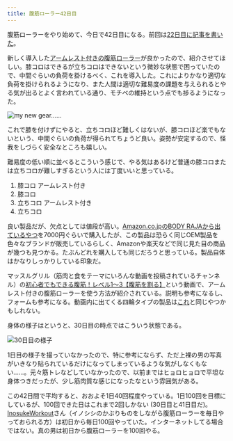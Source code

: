 ```yaml
---
title: 腹筋ローラー42日目
---
```

腹筋ローラーをやり始めて、今日で42日目になる。前回は[22日目に記事を書いた](https://r7kamura.com/articles/2022-06-10-abroller)。

新しく導入した[アームレスト付きの腹筋ローラー](https://www.amazon.co.jp/dp/B091DVYKXJ)が良かったので、紹介させてほしい。膝コロはできるが立ちコロはできないという微妙な状態で困っていたので、中間ぐらいの負荷を掛けるべく、これを導入した。これによりかなり適切な負荷を掛けられるようになり、また人間は適切な難易度の課題を与えられるとやる気が出るとよく言われている通り、モチベの維持という点でも捗るようになった。

![](https://lh3.googleusercontent.com/docs/AG8NV2ZcU5EtDNRvtZEKBj7h69jNMzN2vdW0B5-cdzJDhAIMhydvsb2bqzcAVgFdLPkrtSZH7cazWlqR7p4bDIRmBZ2ZpPyUH7jd_QJcWoB9t-Kkg8OMqT0gHska9OOa1_9hUHZTs3fGsxt9Y-AEtUa9GlAt-G_aZlP7L8U4HMqx_DKFdcn1ooF9QLw5DqXeOEkPLn9Gaeh55fyc9rsiwRR30ngAhhIbtXBry1xKcZZmKpOKsbBNdgwniNPJcfLpfAX3Gq4j_vOceqqONRJXwodDl4TpirVwfvOMp-ZTFd-clELP2A_Zpi63w7Fd5fxsfhykTcl6ZbeRPv-Xlq7iDTQYawRjA1d-kgMylanjGC2um5e8S-Ky7ioMkZKksN_GAY-06t5t226Usn9H3GKUyauhaQUUNmamjGOskEIaqtR_Clsknq-RjiKIzhSqKGM-7lZpp6FDxo1ECZXoLR7hcyri8-Y8ViizyeU5vyJjDL5aI4vx6q6X_VGKLC-c8AIQInAoKIU1iLyuWfAiDVaWZgulTXDE-bQVZxMw95KCoj_x20WGbpZJgxMvCsBrIpn9LmryoKsdncIkKCSyb79Xcp36shMBP2V4H79yLCoczEBqnWpaxB6qw4QXA8N7tMZeEtrko1g_Vf55q7qPhtn8Kfe-4bbPPCInNPRmm_EbzxGXwujrHYsUBwckZBYQhl4oG71nzZqsXbnagXObtQhvfOsjSjTAlSyhcwEhSNvdsD0iIUqFACDSacnK-4el5xgucR65Kky5qxf1gFEw_M9sn-iKsFlRJ6p6DBUZ2lIZhuTKF4pxlpQNC3336DYWNBkBlwt83m3VbZs73B_Ho7ABH2vxbHnVLGP_tAOHdPT1twkrSf-e31BfEUhC03LTJ1G4F9VfF1adOyDJKY14zfKk6c5AxEAfupnWTObhGxhXKzQPIww6uN1iz51v5qDR50Y-qhYGS16iDuh0vrT357aaDM0fXJOUn1HQUeHwYE6CrrEoWkHLGmDc7jPtm1BCIjdhXFL-JF4jZ_VaRzMP85F3AElrv2o9BN0KVmtDa3jioWN41Szw3ly7_jhguv4YdX04T1vUest5rm0EZzYNSEb5ar5TlqO05cJbq91i9NcVpEp8hW9FTI_Ynzgl4pomx_SEoj1HmjhDdWIGtTna4U97D9I6fps3Z5xhwyRDPQFF3gUn6DpkoC1qqzm-HF96wgJzfMzWomcq4U0DUdKM0-_x6Mgfug9aIJjcQspiEMfoCJNBYoB2tNM6Hw "my new gear......")

これで膝を付けずにやると、立ちコロほど難しくはないが、膝コロほど楽でもないという、中間ぐらいの負荷が得られてちょうど良い。姿勢が安定するので、怪我をしづらく安全なところも嬉しい。

難易度の低い順に並べるとこういう感じで、やる気はあるけど普通の膝コロまたは立ちコロが難しすぎるという人には丁度いいと思っている。

1.  膝コロ アームレスト付き
2.  膝コロ
3.  立ちコロ アームレスト付き
4.  立ちコロ

良い製品だが、欠点としては値段が高い。[Amazon.co.jpのBODY RAJAから出ているやつ](https://www.amazon.co.jp/dp/B091DVYKXJ)を7000円ぐらいで購入したが、この製品は恐らく同じOEM製品を色々なブランドが販売しているらしく、Amazonや楽天などで同じ見た目の商品が幾つも見つかる。たぶんどれを購入しても同じだろうと思っている。製品自体はかなりしっかりしている印象だ。

マッスルグリル（筋肉と食をテーマにいろんな動画を投稿されているチャンネル）の[初心者でもできる腹筋！レベル1〜3【腹筋を割る】](https://www.youtube.com/watch?v=5Ie0jGMgzto&list=PLJWXeNPGozjtVGumqcAacWnJxX7YsNo4e&index=5&t=240s)という動画で、アームレスト付きの腹筋ローラーを使う方法が紹介されている。説明も参考になるし、フォームも参考になる。動画内に出てくる四輪タイプの製品は[これ](https://www.amazon.co.jp/dp/B09HKXMRL8)と同じやつかもしれない。

身体の様子はというと、30日目の時点ではこういう状態である。

![](https://lh3.googleusercontent.com/docs/AG8NV2Ywl7h0XqrMF35FcEMfXVL2OVjIVp57lWBRFv3dCy1Hp5RW38yZAuTbAdEgn5TzJXk1u8d6GCi5dVz1M40scK6fME6XqOIgxvoZ2vYxu6e3OiFk15Jy2o7pScpY2ZKNObCz3vxmnrLm8xm86RzIQuTgElKsklDCZItw_YgdVCR4KvwHEemaxUL02pLtQI2HxY6xCcx3aP_3lZCzPUlRooqMVo-PK23bGVaVRK6RDUmDjxsBntE6w-skRuD2uqNpaWe9qouxnf21HwKWJdKVKsEt_WeVYFmhqEy_W0ZpJUx62J6L-t83VbQ_QUKNjqp3RUYwG20tawxDbkt72CQOsjzP9yYPrQrKbX4sN__NET1NWSGl3RC3xtT2wwTTpP3nS3mRtbtkjcOBW1lEkoyXUZ6sgopyYAgLctsFKe6Dz2Da82et96irk_1eQqYKau_QipsFRnh73uFERAmcF0l2Re_5ahy5gShOYwS_E3zVU4lr6xZijJK5t0gtpBY46ACVIjMZPvHiucGrn6VhuopZf27ha0imWLg63tnK_L6AwcPVtY098zdZ5ZqGa7qUVa6VPinM-_b7P0Fvgnge5IN_aa--b1pn5Y_KquQJXr9rF0JkMEjhig6tyIrCsxnWeFWpn_fZdlUDXcYS5BqdpVvOi82VUd4ScGxHT9K2ezjEv2FtV-gu8764udVgUnwqekGP-vVKD83BiIdJvIswi1npPvvElgj7fLes3cm05O3Ahoii7E2Il2AUmAO9SFkrzvl6xsMnS16uEkM49vCmequkG6q5UjtTYf32qomIqXD3o4Q97qP9odmH1AV1LWjHub-Zks5e8GdUzN8maeA6_dkiJQR50N1lZ9pWz4TVTJYegmjPWi_4wwJn-1p-FRwNw1YY3OxMmAe-hrySbyotzfdThPJGg_4cHSYQh63-ddGbCjSCq34U-Q4Cp2wHoodaY7O2u1cQqZ6YMdMc7eRgLLoc7lJCWL0OTAr_ZimMs8wo4Mgf9KYLTwv6bl_O2Ite1WkLskO4WCEKVX3mRN1rHuccTmMq5rqD85-u8Ny-iygYmQmCSH57-kPtM02nDh8PTWVmXqAa15e1iFOtz5jqoNrzZ4aauSoDpkCZ6XjOMHvW7vpqLrsgtxhTaiB0zeRb_Q4w39kM4xJ4bH070j4xciP9wuPCEwrts0Xzp7ixGjNI9wjB_aV_Tl6ksOqLArMrtpCgPDL1Ang0p-6wdXxU4XlfBHuMIGvipmbamKwJBEUB6JeRfK39hg "30日目の様子")

1日目の様子を撮っていなかったので、特に参考にならず、ただ上裸の男の写真がいきなり貼られているだけになってしまっているような気がしなくもない……。元々筋トレなどしていなかったので、以前まではヒョロヒョロで平坦な身体つきだったが、少し筋肉質な感じになったなという雰囲気がある。

この42日間で平均すると、おおよそ1日40回程度やっている。1日100回を目標にしているが、100回できた日はこれまで2回しかない (30日目と41日目だ)。[InosukeWorkout](https://twitter.com/InosukeWorkout)さん（イノシシのかぶりものをしながら腹筋ローラーを毎日やっておられる方）は初日から毎日100回やっていた。インターネットしてる場合ではない。真の男は初日から腹筋ローラーを100回やる。
